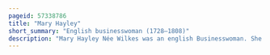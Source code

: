 ```yaml
---
pageid: 57338786
title: "Mary Hayley"
short_summary: "English businesswoman (1728–1808)"
description: "Mary Hayley Née Wilkes was an english Businesswoman. She combined with her second Husband a large Inheritance from her first Husband. After the Latter's Death she took over the Business and from 1781 to 1792 successfully operated a Shipping Firm before Living in Bath."
---
```

